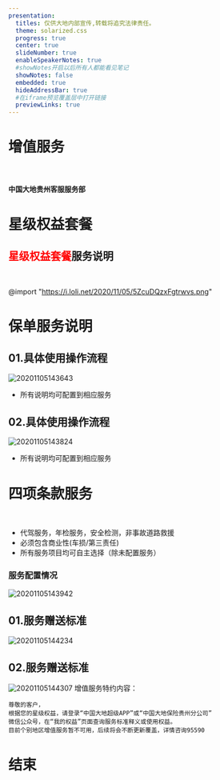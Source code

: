 ```yaml
---
presentation:
  titles: 仅供大地内部宣传,转载将追究法律责任。
  theme: solarized.css
  progress: true
  center: true
  slideNumber: true
  enableSpeakerNotes: true
  #showNotes开启以后所有人都能看见笔记
  showNotes: false
  embedded: true
  hideAddressBar: true
  #在iframe预览覆盖层中打开链接
  previewLinks: true
---
```


<!--data-background-image=""背景图片-->
<!--data-background-iframe="https://www.baidu.com"背景网页可互动-->

<!-- slide data-transition="zoom" -->
# 增值服务

<br/>

#### 中国大地贵州客服服务部

<!--data-background-color="#ffebcf"背景颜色-->

<!-- slide data-background-color="#ffebcf"-->
# 星级权益套餐

<!-- slide vertical=true -->

## <span style=color:red>星级权益套餐</span>服务说明

<br/>

@import "https://i.loli.net/2020/11/05/5ZcuDQzxFgtrwvs.png"

<!-- slide -->
# 保单服务说明

<!-- slide vertical=true-->
## 01.具体使用操作流程

![20201105143643](https://i.loli.net/2020/11/05/eibIrGUPtZkW1FY.png)

- 所有说明均可配置到相应服务

<!-- slide vertical=true-->
## 02.具体使用操作流程

![20201105143824](https://i.loli.net/2020/11/05/dwWX6RHr94Nxblt.png)

- 所有说明均可配置到相应服务

<!--  slide data-notes="服务均为可选,注意勾选" -->
# 四项条款服务
&emsp;
- 代驾服务，年检服务，安全检测，非事故道路救援<!-- .element: class="fragment" data-fragment-index="1" -->
&emsp;
- 必须包含商业性(车损/第三责任)<!-- .element: class="fragment" data-fragment-index="2" -->
&emsp;
- 所有服务项目均可自主选择（除未配置服务）<!-- .element: class="fragment" data-fragment-index="3" -->

<!-- slide vertical=true-->

### 服务配置情况

![20201105143942](https://i.loli.net/2020/11/05/1bAvEenJ2uDSOiV.png)

<!-- slide vertical=true-->
## 01.服务赠送标准
![20201105144234](https://i.loli.net/2020/11/05/8JIljfUDBCvxmRd.png)

<!-- slide vertical=true-->
## 02.服务赠送标准
![20201105144307](https://i.loli.net/2020/11/05/xskp8gGN1LvMinS.png)
<font siez=3>增值服务特约内容：</font>

```
尊敬的客户，
根据您的星级权益，请登录“中国大地超级APP”或“中国大地保险贵州分公司”
微信公众号，在“我的权益”页面查询服务标准释义或使用权益。
目前个别地区增值服务暂不可用，后续将会不断更新覆盖，详情咨询95590
```

<!-- slide data-transition="convex"-->
# 结束

